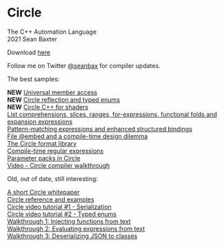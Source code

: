 # Circle
The C++ Automation Language  
2021
Sean Baxter

Download [here](https://www.circle-lang.org/)

Follow me on Twitter [@seanbax](https://www.twitter.com/seanbax) for compiler updates.

The best samples:

**NEW** [Universal member access](universal/README.md)  
**NEW** [Circle reflection and typed enums](reflection/README.md)  
**NEW** [Circle C++ for shaders](https://www.github.com/seanbaxter/shaders)  
[List comprehensions, slices, ranges, for-expressions, functional folds and expansion expressions](comprehension/comprehension.md)  
[Pattern-matching expressions and enhanced structured bindings](pattern/pattern.md)  
[File @embed and a compile-time design dilemma](embed/embed.md)  
[The Circle format library](fmt/fmt.md)  
[Compile-time regular expressions](regex/regex.md)  
[Parameter packs in Circle](packs/pack.md)  
[Video - Circle compiler walkthrough](https://www.youtube.com/watch?v=1m_5SVmGA4k)  

Old, out of date, still interesting:

[A short Circle whitepaper](new_whitepaper/README.md)  
[Circle reference and examples](examples/README.md)  
[Circle video tutorial #1 - Serialization](https://www.youtube.com/watch?v=rxvqEY3VqHo)  
[Circle video tutorial #2 - Typed enums](https://www.youtube.com/watch?v=XSQOwWFxsMY)  
[Walkthrough 1: Injecting functions from text](walkthrough/functions.md)  
[Walkthrough 2: Evaluating expressions from text](walkthrough/eprintf.md)  
[Walkthrough 3: Deserializing JSON to classes](walkthrough/json_loader.md)  